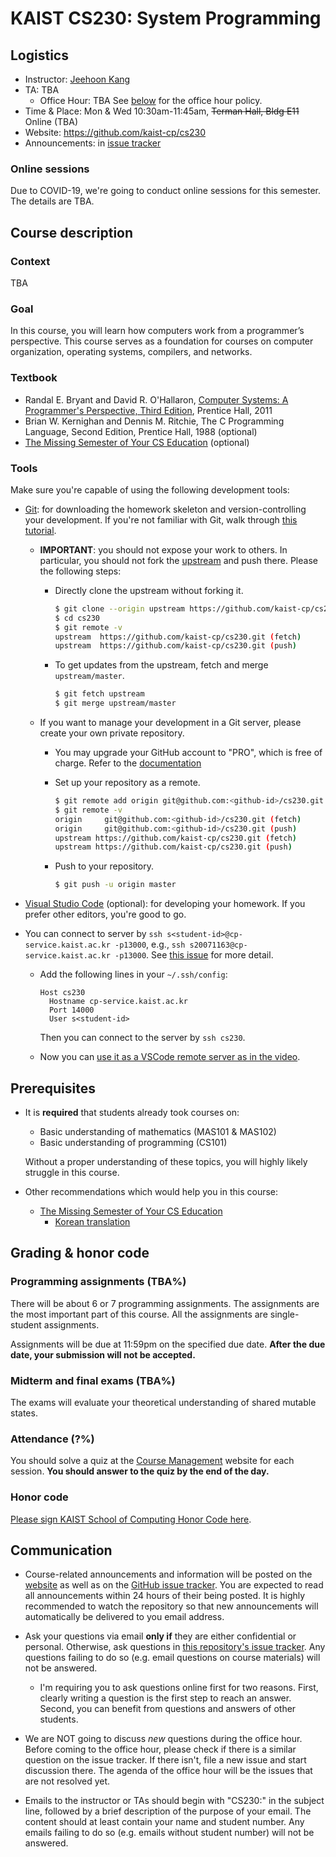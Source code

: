# KAIST CS230: System Programming

## Logistics

- Instructor: [Jeehoon Kang](https://cp.kaist.ac.kr/jeehoon.kang)
- TA: TBA
    + Office Hour: TBA
      See [below](#communication) for the office hour policy.
- Time & Place: Mon & Wed 10:30am-11:45am, ~~Terman Hall, Bldg E11~~ Online (TBA)
- Website: https://github.com/kaist-cp/cs230
- Announcements: in [issue
  tracker](https://github.com/kaist-cp/cs230/issues?q=is%3Aissue+is%3Aopen+label%3Aannouncement)



### Online sessions

Due to COVID-19, we're going to conduct online sessions for this semester.
The details are TBA.



## Course description

### Context

TBA


### Goal

In this course, you will learn how computers work from a programmer’s perspective. This course
serves as a foundation for courses on computer organization, operating systems, compilers, and
networks.



### Textbook

- Randal E. Bryant and David R. O'Hallaron, [Computer Systems: A Programmer's Perspective, Third Edition](https://csapp.cs.cmu.edu/), Prentice Hall, 2011
- Brian W. Kernighan and Dennis M. Ritchie, The C Programming Language, Second Edition, Prentice Hall, 1988 (optional)
- [The Missing Semester of Your CS Education](https://missing.csail.mit.edu/) (optional)


### Tools

Make sure you're capable of using the following development tools:

- [Git](https://git-scm.com/): for downloading the homework skeleton and version-controlling your
  development. If you're not familiar with Git, walk through [this
  tutorial](https://www.atlassian.com/git/tutorials).

    + **IMPORTANT**: you should not expose your work to others. In particular, you should not fork
      the [upstream](https://github.com/kaist-cp/cs230) and push there. Please the following
      steps:

        * Directly clone the upstream without forking it.

          ```bash
          $ git clone --origin upstream https://github.com/kaist-cp/cs230.git
          $ cd cs230
          $ git remote -v
          upstream	https://github.com/kaist-cp/cs230.git (fetch)
          upstream	https://github.com/kaist-cp/cs230.git (push)
          ```

        * To get updates from the upstream, fetch and merge `upstream/master`.

          ```bash
          $ git fetch upstream
          $ git merge upstream/master
          ```

    + If you want to manage your development in a Git server, please create your own private
      repository.

        * You may upgrade your GitHub account to "PRO", which is free of charge. Refer to the
          [documentation](https://education.github.com/students)

        * Set up your repository as a remote.

          ```bash
          $ git remote add origin git@github.com:<github-id>/cs230.git
          $ git remote -v
          origin	 git@github.com:<github-id>/cs230.git (fetch)
          origin	 git@github.com:<github-id>/cs230.git (push)
          upstream https://github.com/kaist-cp/cs230.git (fetch)
          upstream https://github.com/kaist-cp/cs230.git (push)
          ```

        * Push to your repository.

          ```bash
          $ git push -u origin master
          ```

- [Visual Studio Code](https://code.visualstudio.com/) (optional): for developing your homework. If
  you prefer other editors, you're good to go.
      
- You can connect to server by `ssh s<student-id>@cp-service.kaist.ac.kr -p13000`, e.g., `ssh
  s20071163@cp-service.kaist.ac.kr -p13000`. See [this
  issue](https://github.com/kaist-cp/cs230/issues/2) for more detail.

    + Add the following lines in your `~/.ssh/config`:
    
      ```
      Host cs230
        Hostname cp-service.kaist.ac.kr
        Port 14000
        User s<student-id>
      ```
      
      Then you can connect to the server by `ssh cs230`.

    + Now you can [use it as a VSCode remote server as in the video](https://www.youtube.com/watch?v=TTVuUIhdn_g&list=PL5aMzERQ_OZ8RWqn-XiZLXm1IJuaQbXp0&index=3).



## Prerequisites

- It is **required** that students already took courses on:

    + Basic understanding of mathematics (MAS101 & MAS102)
    + Basic understanding of programming (CS101)

  Without a proper understanding of these topics, you will highly likely struggle in this course.

- Other recommendations which would help you in this course:

    + [The Missing Semester of Your CS Education](https://missing.csail.mit.edu/)
        * [Korean translation](https://missing-semester-kr.github.io/)



## Grading & honor code

### Programming assignments (TBA%)

There will be about 6 or 7 programming assignments. The assignments are the most important part of
this course. All the assignments are single-student assignments.

Assignments will be due at 11:59pm on the specified due date. **After the due date, your submission
will not be accepted.**


### Midterm and final exams (TBA%)

The exams will evaluate your theoretical understanding of shared mutable states.


### Attendance (?%)

You should solve a quiz at the [Course Management](https://gg.kaist.ac.kr/course/7) website for each
session. **You should answer to the quiz by the end of the day.**


### Honor code

[Please sign KAIST School of Computing Honor Code here](https://gg.kaist.ac.kr/quiz/35/).



## Communication

- Course-related announcements and information will be posted on the
  [website](https://github.com/kaist-cp/cs230) as well as on the [GitHub issue
  tracker](https://github.com/kaist-cp/cs230/issues). You are expected to read all announcements
  within 24 hours of their being posted. It is highly recommended to watch the repository so that
  new announcements will automatically be delivered to you email address.

- Ask your questions via email **only if** they are either confidential or personal. Otherwise, ask
   questions in [this repository's issue tracker](https://github.com/kaist-cp/cs230/issues).  Any
   questions failing to do so (e.g. email questions on course materials) will not be answered.

    + I'm requiring you to ask questions online first for two reasons. First, clearly writing a
      question is the first step to reach an answer. Second, you can benefit from questions and
      answers of other students.

- We are NOT going to discuss *new* questions during the office hour. Before coming to the office
  hour, please check if there is a similar question on the issue tracker. If there isn't, file a new
  issue and start discussion there. The agenda of the office hour will be the issues that are not
  resolved yet.

- Emails to the instructor or TAs should begin with "CS230:" in the subject line, followed by a
  brief description of the purpose of your email. The content should at least contain your name and
  student number. Any emails failing to do so (e.g. emails without student number) will not be
  answered.
